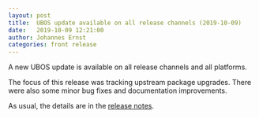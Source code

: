 ```yaml
---
layout: post
title:  UBOS update available on all release channels (2019-10-09)
date:   2019-10-09 12:21:00
author: Johannes Ernst
categories: front release
---
```


A new UBOS update is available on all release channels and all platforms.

The focus of this release was tracking upstream package upgrades. There were also some
minor bug fixes and documentation improvements.

As usual, the details are in the
[release notes](/docs/releases/2019-10-09/release-notes/).
